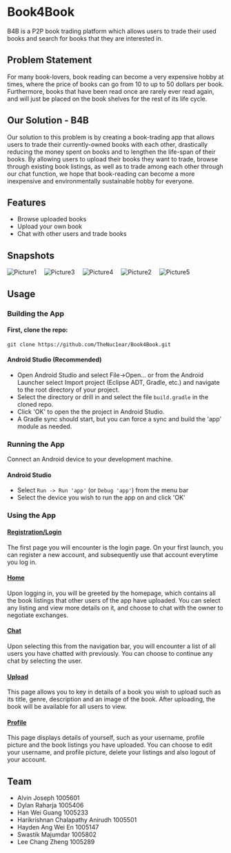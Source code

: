 # Book4Book

B4B is a P2P book trading platform which allows users to trade their used books and search for books that they are interested in. 


## Problem Statement
For many book-lovers, book reading can become a very expensive hobby at times, where the price of books can go from 10 to up to 50 dollars per book. Furthermore, books that have been read once are rarely ever read again, and will just be placed on the book shelves for the rest of its life cycle. 

## Our Solution - B4B
Our solution to this problem is by creating a book-trading app that allows users to trade their currently-owned books with each other, drastically reducing the money spent on books and to lengthen the life-span of their books. By allowing users to upload their books they want to trade, browse through existing book listings, as well as to trade among each other through our chat function, we hope that book-reading can become a more inexpensive and environmentally sustainable hobby for everyone.


## Features
* Browse uploaded books
* Upload your own book
* Chat with other users and trade books

## Snapshots
![Picture1](https://user-images.githubusercontent.com/86493432/164960375-e501aeaa-8052-4b1f-b2cc-43b833210e5c.png)&emsp;
![Picture3](https://user-images.githubusercontent.com/86493432/164960547-1859458d-e9f9-4ef3-a22d-3623a1613630.png)&emsp;
![Picture4](https://user-images.githubusercontent.com/86493432/164960609-0b448189-cb2a-43a5-8e76-865ad04468e8.png)&emsp;
![Picture2](https://user-images.githubusercontent.com/86493432/164960478-640614ce-7117-4633-b1c6-a4e401d42ea3.png)&emsp;
![Picture5](https://user-images.githubusercontent.com/86493432/164960633-167fefca-b8b2-4ab6-9945-25e92f0bcdcc.png)&emsp;

## Usage
### Building the App

#### First, clone the repo:
```git clone https://github.com/TheNuc1ear/Book4Book.git ```

#### Android Studio (Recommended)
* Open Android Studio and select File->Open... or from the Android Launcher select Import project (Eclipse ADT, Gradle, etc.) and navigate to the root directory of your project.
* Select the directory or drill in and select the file ``` build.gradle ``` in the cloned repo.
* Click 'OK' to open the the project in Android Studio.
* A Gradle sync should start, but you can force a sync and build the 'app' module as needed.

### Running the App
Connect an Android device to your development machine.

#### Android Studio
* Select ``` Run -> Run 'app' ``` (or ``` Debug 'app' ```) from the menu bar
* Select the device you wish to run the app on and click 'OK'

### Using the App
#### <ins>Registration/Login</ins>
The first page you will encounter is the login page. On your first launch, you can register a new account, and subsequently use that account everytime you log in.

#### <ins>Home</ins>
Upon logging in, you will be greeted by the homepage, which contains all the book listings that other users of the app have uploaded. You can select any listing and view more details on it, and choose to chat with the owner to negotiate exchanges.

#### <ins>Chat</ins>
Upon selecting this from the navigation bar, you will encounter a list of all users you have chatted with previously. You can choose to continue any chat by selecting the user.

#### <ins>Upload</ins>
This page allows you to key in details of a book you wish to upload such as its title, genre, description and an image of the book. After uploading, the book will be available for all users to view.

#### <ins>Profile</ins> 
This page displays details of yourself, such as your username, profile picture and the book listings you have uploaded. You can choose to edit your username, and profile picture, delete your listings and also logout of your account.

## Team
* Alvin Joseph 1005601
* Dylan Raharja 1005406
* Han Wei Guang 1005233
* Harikrishnan Chalapathy Anirudh 1005501
* Hayden Ang Wei En 1005147
* Swastik Majumdar 1005802
* Lee Chang Zheng 1005289
 
